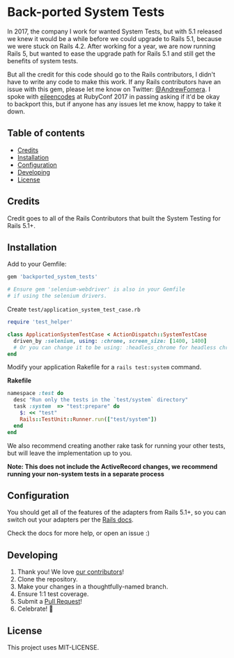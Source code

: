 # Back-ported System Tests

In 2017, the company I work for wanted System Tests, but with 5.1 released we knew it would be a while before we could upgrade to Rails 5.1, because we were stuck on Rails 4.2. After working for a year, we are now running Rails 5, but wanted to ease the upgrade path for Rails 5.1 and still get the benefits of system tests.

But all the credit for this code should go to the Rails contributors, I didn't have to write any code to make this work. If any Rails contributors have an issue with this gem, please let me know on Twitter: [@AndrewFomera](https://twitter.com/AndrewFomera). I spoke with [eileencodes](https://github.com/eileencodes) at RubyConf 2017 in passing asking if it'd be okay to backport this, but if anyone has any issues let me know, happy to take it down.

## Table of contents

- [Credits](#credits)
- [Installation](#installation)
- [Configuration](#configuration)
- [Developing](#developing)
- [License](#license)


## Credits

Credit goes to all of the Rails Contributors that built the System Testing for Rails 5.1+.


## Installation

Add to your Gemfile:

```ruby
gem 'backported_system_tests'

# Ensure gem 'selenium-webdriver' is also in your Gemfile
# if using the selenium drivers.
```

Create `test/application_system_test_case.rb`

```ruby
require 'test_helper'

class ApplicationSystemTestCase < ActionDispatch::SystemTestCase
  driven_by :selenium, using: :chrome, screen_size: [1400, 1400]
  # Or you can change it to be using: :headless_chrome for headless chrome
end
```

Modify your application Rakefile for a `rails test:system` command.

**Rakefile**
```ruby
namespace :test do
  desc "Run only the tests in the `test/system` directory"
  task :system  => "test:prepare" do
    $: << "test"
    Rails::TestUnit::Runner.run(["test/system"])
  end
end
```

We also recommend creating another rake task for running your other tests, but will leave the implementation up to you.

**Note: This does not include the ActiveRecord changes, we recommend running your non-system tests in a separate process**

## Configuration

You should get all of the features of the adapters from Rails 5.1+, so you can switch out your adapters per the [Rails docs](http://api.rubyonrails.org/v5.1/classes/ActionDispatch/SystemTestCase.html).

Check the docs for more help, or open an issue :)

## Developing

1. Thank you! We love [our contributors](https://github.com/king601/backported_system_tests/graphs/contributors)!
1. Clone the repository.
1. Make your changes in a thoughtfully-named branch.
1. Ensure 1:1 test coverage.
1. Submit a [Pull Request](https://github.com/king601/backported_system_tests/pulls)!
1. Celebrate! :tada:

## License

This project uses MIT-LICENSE.
